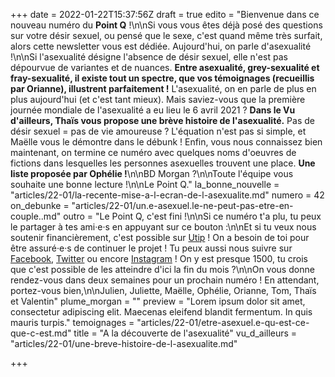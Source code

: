 +++
date = 2022-01-22T15:37:56Z
draft = true
edito = "Bienvenue dans ce nouveau numéro du **Point Q** !\n\nSi vous vous êtes déjà posé des questions sur votre désir sexuel, ou pensé que le sexe, c'est quand même très surfait, alors cette newsletter vous est dédiée. Aujourd'hui, on parle d'asexualité !\n\nSi l'asexualité désigne l'absence de désir sexuel, elle n'est pas dépourvue de variantes et de nuances. **Entre asexualité, grey-sexualité et fray-sexualité, il existe tout un spectre, que vos témoignages (recueillis par Orianne), illustrent parfaitement !** L'asexualité, on en parle de plus en plus aujourd'hui (et c'est tant mieux). Mais saviez-vous que la première journée mondiale de l'asexualité a eu lieu le 6 avril 2021 ? **Dans le Vu d'ailleurs, Thaïs vous propose une brève histoire de l'asexualité.** Pas de désir sexuel = pas de vie amoureuse ? L'équation n'est pas si simple, et Maëlle vous le démontre dans le débunk ! Enfin, vous nous connaissez bien maintenant, on termine ce numéro avec quelques noms d'oeuvres de fictions dans lesquelles les personnes asexuelles trouvent une place. **Une liste proposée par Ophélie !**\n\nBD Morgan ?\n\nToute l'équipe vous souhaite une bonne lecture !\n\nLe Point Q."
la_bonne_nouvelle = "articles/22-01/la-recente-mise-a-l-ecran-de-l-asexualite.md"
numero = 42
on_debunke = "articles/22-01/un.e-asexuel.le-ne-peut-pas-etre-en-couple..md"
outro = "Le Point Q, c'est fini !\n\nSi ce numéro t'a plu, tu peux le partager à tes ami·e·s en appuyant sur ce bouton :\n\nEt si tu veux nous soutenir financièrement, c'est possible sur [Utip](https://www.utip.io/lepointq) ! On a besoin de toi pour être assuré·e·s de continuer le projet ! Tu peux aussi nous suivre sur [Facebook](https://www.facebook.com/lepointq.news/), [Twitter](https://twitter.com/LePointQ) ou encore [Instagram](https://www.instagram.com/lepoint.q/?hl=fr) ! On y est presque 1500, tu crois que c'est possible de les atteindre d'ici la fin du mois ?\n\nOn vous donne rendez-vous dans deux semaines pour un prochain numéro ! En attendant, portez-vous bien,\n\nJulien, Juliette, Maëlle, Ophélie, Orianne, Tom, Thaïs et Valentin"
plume_morgan = ""
preview = "Lorem ipsum dolor sit amet, consectetur adipiscing elit. Maecenas eleifend blandit fermentum. In quis mauris turpis."
temoignages = "articles/22-01/etre-asexuel.e-qu-est-ce-que-c-est.md"
title = "A la découverte de l'asexualité"
vu_d_ailleurs = "articles/22-01/une-breve-histoire-de-l-asexualite.md"

+++
